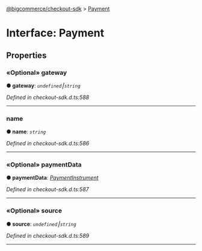 [@bigcommerce/checkout-sdk](../README.md) > [Payment](../interfaces/payment.md)



# Interface: Payment


## Properties
<a id="gateway"></a>

### «Optional» gateway

**●  gateway**:  *`undefined`⎮`string`* 

*Defined in checkout-sdk.d.ts:588*





___

<a id="name"></a>

###  name

**●  name**:  *`string`* 

*Defined in checkout-sdk.d.ts:586*





___

<a id="paymentdata"></a>

### «Optional» paymentData

**●  paymentData**:  *[PaymentInstrument](../#paymentinstrument)* 

*Defined in checkout-sdk.d.ts:587*





___

<a id="source"></a>

### «Optional» source

**●  source**:  *`undefined`⎮`string`* 

*Defined in checkout-sdk.d.ts:589*





___


